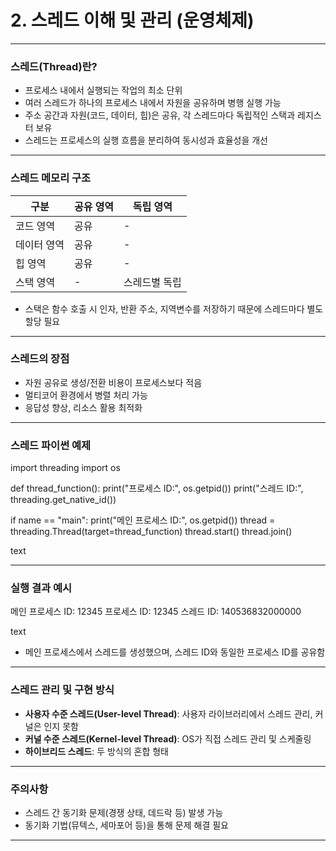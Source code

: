 # 2. 스레드 이해 및 관리 (운영체제)

---

### 스레드(Thread)란?

- 프로세스 내에서 실행되는 작업의 최소 단위  
- 여러 스레드가 하나의 프로세스 내에서 자원을 공유하며 병행 실행 가능  
- 주소 공간과 자원(코드, 데이터, 힙)은 공유, 각 스레드마다 독립적인 스택과 레지스터 보유  
- 스레드는 프로세스의 실행 흐름을 분리하여 동시성과 효율성을 개선  

---

### 스레드 메모리 구조

| 구분         | 공유 영역                  | 독립 영역        |
|------------|-------------------------|--------------|
| 코드 영역    | 공유                         | -            |
| 데이터 영역  | 공유                         | -            |
| 힙 영역     | 공유                         | -            |
| 스택 영역    | -                           | 스레드별 독립 |

- 스택은 함수 호출 시 인자, 반환 주소, 지역변수를 저장하기 때문에 스레드마다 별도 할당 필요  

---

### 스레드의 장점

- 자원 공유로 생성/전환 비용이 프로세스보다 적음  
- 멀티코어 환경에서 병렬 처리 가능  
- 응답성 향상, 리소스 활용 최적화  

---

### 스레드 파이썬 예제

import threading
import os

def thread_function():
print("프로세스 ID:", os.getpid())
print("스레드 ID:", threading.get_native_id())

if name == "main":
print("메인 프로세스 ID:", os.getpid())
thread = threading.Thread(target=thread_function)
thread.start()
thread.join()

text

---

### 실행 결과 예시

메인 프로세스 ID: 12345
프로세스 ID: 12345
스레드 ID: 140536832000000

text

- 메인 프로세스에서 스레드를 생성했으며, 스레드 ID와 동일한 프로세스 ID를 공유함

---

### 스레드 관리 및 구현 방식

- **사용자 수준 스레드(User-level Thread)**: 사용자 라이브러리에서 스레드 관리, 커널은 인지 못함  
- **커널 수준 스레드(Kernel-level Thread)**: OS가 직접 스레드 관리 및 스케줄링  
- **하이브리드 스레드**: 두 방식의 혼합 형태  

---

### 주의사항

- 스레드 간 동기화 문제(경쟁 상태, 데드락 등) 발생 가능  
- 동기화 기법(뮤텍스, 세마포어 등)을 통해 문제 해결 필요  

---